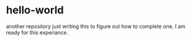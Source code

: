 # hello-world
another repository just writing this to figure out how to complete one. I am ready for this experiance.
